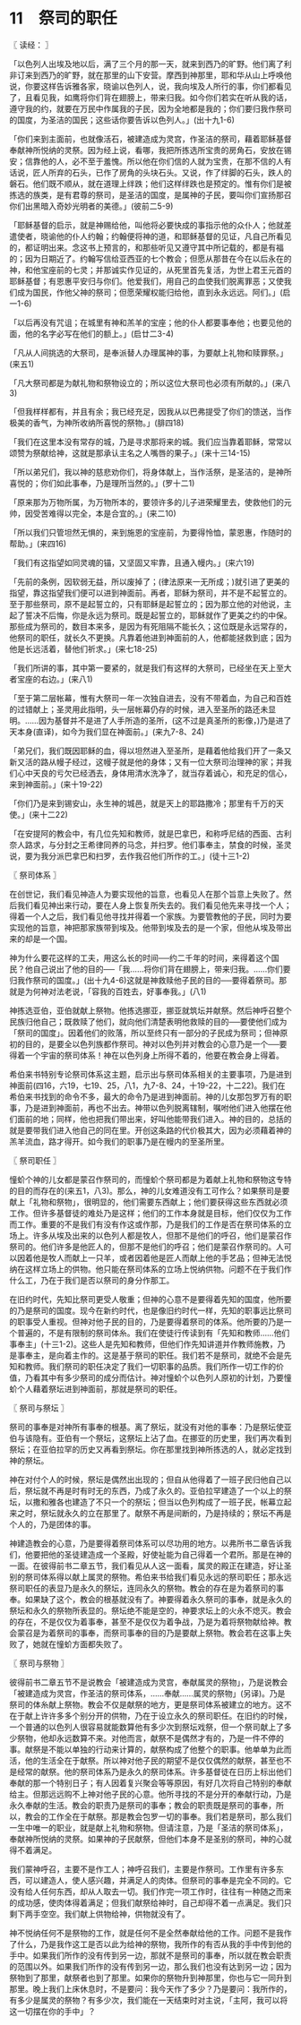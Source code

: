 # 11　祭司的职任



〖 读经： 〗

「以色列人出埃及地以后，满了三个月的那一天，就来到西乃的旷野。他们离了利非订来到西乃的旷野，就在那里的山下安营。摩西到神那里，耶和华从山上呼唤他说，你要这样告诉雅各家，晓谕以色列人，说，我向埃及人所行的事，你们都看见了，且看见我，如鹰将你们背在翅膀上，带来归我。如今你们若实在听从我的话，遵守我的约，就要在万民中作属我的子民，因为全地都是我的；你们要归我作祭司的国度，为圣洁的国民；这些话你要告诉以色列人。」(出十九1-6)

「你们来到主面前，也就像活石，被建造成为灵宫，作圣洁的祭司，藉着耶稣基督奉献神所悦纳的灵祭。因为经上说，看哪，我把所拣选所宝贵的房角石，安放在锡安；信靠他的人，必不至于羞愧。所以他在你们信的人就为宝贵，在那不信的人有话说，匠人所弃的石头，已作了房角的头块石头。又说，作了绊脚的石头，跌人的磐石。他们既不顺从，就在道理上绊跌；他们这样绊跌也是预定的。惟有你们是被拣选的族类，是有君尊的祭司，是圣洁的国度，是属神的子民，要叫你们宣扬那召你们出黑暗入奇妙光明者的美德。」(彼前二5-9)

「耶稣基督的启示，就是神赐给他，叫他将必要快成的事指示他的众仆人；他就差遣使者，晓谕他的仆人约翰；约翰便将神的道，和耶稣基督的见证，凡自己所看见的，都证明出来。念这书上预言的，和那些听见又遵守其中所记载的，都是有福的；因为日期近了。约翰写信给亚西亚的七个教会；但愿从那昔在今在以后永在的神，和他宝座前的七灵；并那诚实作见证的，从死里首先复活，为世上君王元首的耶稣基督；有恩惠平安归与你们。他爱我们，用自己的血使我们脱离罪恶；又使我们成为国民，作他父神的祭司；但愿荣耀权能归给他，直到永永远远。阿们。」(启一1-6)

「以后再没有咒诅；在城里有神和羔羊的宝座；他的仆人都要事奉他；也要见他的面，他的名字必写在他们的额上。」(启廿二3-4)

「凡从人间挑选的大祭司，是奉派替人办理属神的事，为要献上礼物和赎罪祭。」(来五1)

「凡大祭司都是为献礼物和祭物设立的；所以这位大祭司也必须有所献的。」(来八3)

「但我样样都有，并且有余；我已经充足，因我从以巴弗提受了你们的馈送，当作极美的香气，为神所收纳所喜悦的祭物。」(腓四18)

「我们在这里本没有常存的城，乃是寻求那将来的城。我们应当靠着耶稣，常常以颂赞为祭献给神，这就是那承认主名之人嘴唇的果子。」(来十三14-15)

「所以弟兄们，我以神的慈悲劝你们，将身体献上，当作活祭，是圣洁的，是神所喜悦的；你们如此事奉，乃是理所当然的。」(罗十二1)

「原来那为万物所属，为万物所本的，要领许多的儿子进荣耀里去，使救他们的元帅，因受苦难得以完全，本是合宜的。」(来二10)

「所以我们只管坦然无惧的，来到施恩的宝座前，为要得怜恤，蒙恩惠，作随时的帮助。」(来四16)

「我们有这指望如同灵魂的锚，又坚固又牢靠，且通入幔内。」(来六19)

「先前的条例，因软弱无益，所以废掉了；(律法原来一无所成；)就引进了更美的指望，靠这指望我们便可以进到神面前。再者，耶稣为祭司，并不是不起誓立的。至于那些祭司，原不是起誓立的，只有耶稣是起誓立的；因为那立他的对他说，主起了誓决不后悔，你是永远为祭司。既是起誓立的，耶稣就作了更美之约的中保。那些成为祭司的，数目本来多，是因为有死阻隔不能长久；这位既是永远常存的，他祭司的职任，就长久不更换。凡靠着他进到神面前的人，他都能拯救到底；因为他是长远活着，替他们祈求。」(来七18-25)

「我们所讲的事，其中第一要紧的，就是我们有这样的大祭司，已经坐在天上至大者宝座的右边。」(来八1)

「至于第二层帐幕，惟有大祭司一年一次独自进去，没有不带着血，为自己和百姓的过错献上；圣灵用此指明，头一层帐幕仍存的时候，进入至圣所的路还未显明。……因为基督并不是进了人手所造的圣所，(这不过是真圣所的影像，)乃是进了天本身(直译)，如今为我们显在神面前。」(来九7-8、24)

「弟兄们，我们既因耶稣的血，得以坦然进入至圣所，是藉着他给我们开了一条又新又活的路从幔子经过，这幔子就是他的身体；又有一位大祭司治理神的家；并我们心中天良的亏欠已经洒去，身体用清水洗净了，就当存着诚心，和充足的信心，来到神面前。」(来十19-22)

「你们乃是来到锡安山，永生神的城邑，就是天上的耶路撒冷；那里有千万的天使。」(来十二22)

「在安提阿的教会中，有几位先知和教师，就是巴拿巴，和称呼尼结的西面、古利奈人路求，与分封之王希律同养的马念，并扫罗。他们事奉主，禁食的时候，圣灵说，要为我分派巴拿巴和扫罗，去作我召他们所作的工。」(徒十三1-2)



〖 祭司体系 〗

在创世记，我们看见神造人为要实现他的旨意，也看见人在那个旨意上失败了。然后我们看见神出来行动，要在人身上恢复所失去的。我们看见他先来寻找一个人；得着一个人之后，我们看见他寻找并得着一个家族。为要管教他的子民，同时为要实现他的旨意，神把那家族带到埃及。他带到埃及去的是一个家，但他从埃及带出来的却是一个国。

神为什么要花这样的工夫，用这么长的时间──约二千年的时间，来得着这个国民？他自己说出了他的目的──「我……将你们背在翅膀上，带来归我。……你们要归我作祭司的国度。」(出十九4-6)这就是神救赎他子民的目的──要得着祭司。那就是为何神对法老说，「容我的百姓去，好事奉我。」(八1)

神拣选亚伯，亚伯就献上祭物。他拣选挪亚，挪亚就筑坛并献祭。然后神呼召整个民族归他自己；既救赎了他们，就向他们清楚表明他救赎的目的──要使他们成为「祭司的国度」。因着他们的败落，所以至终只有一部分的子民成为祭司；但神原初的目的，是要全以色列族都作祭司。神对以色列并对教会的心意乃是一个──要得着一个宇宙的祭司体系！神在以色列身上所得不着的，他要在教会身上得着。

希伯来书特别专论祭司体系这主题，启示出与祭司体系相关的主要事项，乃是进到神面前(四16，六19，七19、25，八1，九7-8、24，十19-22，十二22)。我们在希伯来书找到的命令不多，最大的命令乃是进到神面前。神的儿女那包罗万有的职事，乃是进到神面前，再也不出去。神带以色列脱离辖制，嘱咐他们进入他摆在他们面前的地；同样，他也把我们带出来，好叫他能带我们进入。神的目的，总括的就是要带我们进入他自己的同在里。开创这条路的代价极其大，因为必须藉着神的羔羊流血，路才得开。如今我们的职事乃是在幔内的至圣所里。



〖 祭司职任 〗

憧蚧个神的儿女都是蒙召作祭司的，而憧蚧个祭司都是为着献上礼物和祭物这专特的目的而存在的(来五1，八3)。那么，神的儿女难道没有工可作么？如果祭司是要献上「礼物和祭物」，很明显的，他们需要东西献上；他们要获得这些东西就必须工作。但许多基督徒的难处乃是这样；他们的工作本身就是目标，他们仅仅为工作而工作。重要的不是我们有没有作这或作那，乃是我们的工作是否在祭司体系的立场上。许多从埃及出来的以色列人都是牧人，但那不是他们的呼召，他们是蒙召作祭司的。他们许多是他匠人的，但那不是他们的呼召；他们是蒙召作祭司的。人可以因着他是牧人而献上一只羊，或者因着他是匠人而献上他的手艺品；但神无法悦纳在这样立场上的供物。他只能在祭司体系的立场上悦纳供物。问题不在于我们作什么工，乃在于我们是否以祭司的身分作那工。

在旧约时代，先知比祭司更受人敬重；但神的心意不是要得着先知的国度，他所要的乃是祭司的国度。现今在新约时代，也是像旧约时代一样，先知的职事远比祭司的职事受人重视。但神对他子民的目的，乃是要得着祭司的体系。他所要的乃是一个普遍的，不是有限制的祭司体糸。我们在使徒行传读到有「先知和教师……他们事奉主」(十三1-2)。这些人是先知和教师，但他们作先知讲道并作教师施教，乃是事奉主，是向着主作的。这是基于祭司的职任。我们若不是祭司，就绝不会是先知和教师。我们祭司的职任决定了我们一切职事的品质。我们所作一切工作的价值，乃看其中有多少祭司的成分而估计。神对憧蚧个以色列人原初的计划，乃要憧蚧个人藉着祭坛进到神面前，那就是祭司的职任。



〖 祭司与祭坛 〗

祭司的事奉是对神所有事奉的根基。离了祭坛，就没有对他的事奉：乃是祭坛使亚伯与该隐有。亚伯有一个祭坛，这祭坛上沾了血。在挪亚的历史里，我们再次看到祭坛；在亚伯拉罕的历史又再看到祭坛。你在那里找到神所拣选的人，就必定找到神的祭坛。

神在对付个人的时候，祭坛是偶然出出现的；但自从他得着了一班子民归他自己以后，祭坛就不再是时有时无的东西，乃成了永久的。亚伯拉罕建造了一个以上的祭坛，以撒和雅各也建造了不只一个的祭坛；但当以色列构成了一班子民，帐幕立起来之时，祭坛就永久的立在那里了。献祭不再是间断的，乃是持续的；祭坛不再是个人的，乃是团体的事。

神建造教会的心意，乃是要得着祭司体系可以尽功用的地方。以弗所书二章告诉我们，他要把他的圣徒建造成一个圣殿，好使祉能为自己得着一个君所。那是在神的一面。在彼得前书二章五节，我们看见从人这一面看，属灵的殿正在建造，好让圣别的祭司体系得以献上属灵的祭物。希伯来书给我们看见永远的祭司职任；那永远祭司职任的表显乃是永久的祭坛，连同永久的祭物。教会的存在是为着祭司的事奉。如果缺了这个，教会的根基就没有了。神要得着永久祭司的事奉，就是永久的祭坛和永久的祭物所表显的。祭坛绝不能是空的，神要求坛上的火永不熄灭。教会的存在，不是仅仅为着事奉，甚至不是仅仅为着争战，乃是为着将祭物献给神。教会蒙召是为着祭司的事奉，而祭司事奉的目的乃是要献上祭物。教会若在这事上失败了，她就在憧蚧方面都失败了。



〖 祭司与祭物 〗

彼得前书二章五节不是说教会「被建造成为灵宫，奉献属灵的祭物」，乃是说教会「被建造成为灵宫，作圣洁的祭司体系，……奉献……属灵的祭物」(另译)。乃是祭司的体糸献上祭物。教会不仅是献祭的地方，更是祭司体系被建立的地方。这不在于献上许许多多个别分开的供物，乃在于设立永久的祭司职任。在旧约的时候，一个普通的以色列人很容易就能数算他有多少次到祭坛戏祭，但一个祭司献上了多少祭物，他却永远数算不来。对他而言，献祭不是偶然才有的，乃是一件不停的事。献祭是不能以单独的行动来计算的，献祭构成了他整个的职事。他单单为此而活，他的生活全在于献祭。所以神对他子民的期望不是仅仅偶然的献祭，甚至也不是经常的献祭。他的祭司体系乃是永久的祭司体系。许多基督徒在日历上标出他们奉献的那一个特别日子；有人因着复兴聚会等等原因，有好几次将自己特别的奉献给主。但那远远购不上神对他子民的心意。他所寻找的不是分开的奉献行动，乃是永久奉献的生活。教会的职责乃是祭司的事奉；教会的职责既是祭司的事奉，所以，教会的工作全在于献祭。那是教会包罗一切的事奉。我们若是祭司，那么我们一生中唯一的职业，就是献上礼物和祭物。但请注意，乃是「圣洁的祭司体系」，奉献神所悦纳的灵祭。如果神的子民献祭，但他们本身不是圣别的祭司，神的心就得不着满足。

我们蒙神呼召，主要不是作工人；神呼召我们，主要是作祭司。工作里有许多东西，可以建造人，使人感兴趣，并满足人的肉体。但祭司的事奉是完全不同的。它没有给人任何东西，却从人取去一切。我们作完一项工作时，往往有一种随之而来的成功感，使肉体得着满足；但我们献祭给神时，自己却得不着一点满足。我们只剩下两手空空。我们献上供物给神，供物就没有了。

神不悦纳任何不是祭物的工作，就是任何不是全然奉献给他的工作。问题不是我作了什么，乃是我作这工是否以此为给神的祭物，我所作的有否从我的手中传到他的手中。如果我们所作的没有传到另一边，那就不是祭司的事奉，所以就在教会职责的范围以外。如果我们所作的没有传到另一边，那么我们也没有达到另一边；因为祭物到了那里，献祭者也到了那里。如果你的祭物升到神那里，你也与它一同升到那里。晚上我们上床休息时，不是要问：我今天作了多少？乃是要问：我所作的，有多少是属灵的祭物？有多少次，我们能在一天结束时对主说，「主阿，我可以将这一切摆在你的手中」？

